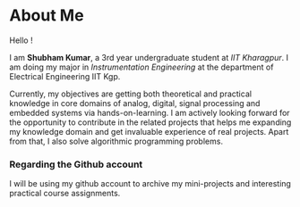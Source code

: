 # About Me
Hello !

I am **Shubham Kumar**, a 3rd year undergraduate student at *IIT Kharagpur*. I am doing my major in *Instrumentation Engineering* at the department of Electrical Engineering IIT Kgp.

Currently, my objectives are getting both theoretical and practical knowledge in core domains of analog, digital, signal processing and embedded systems via hands-on-learning.
I am actively looking forward for the opportunity to contribute in the related projects that helps me expanding my knowledge domain and get invaluable experience of real projects.
Apart from that, I also solve algorithmic programming problems.

### Regarding the Github account
I will be using my github account to archive my mini-projects and interesting practical course assignments.


<!---
iitkgpshubham/iitkgpshubham is a ✨ special ✨ repository because its `README.md` (this file) appears on your GitHub profile.
You can click the Preview link to take a look at your changes.
--->
